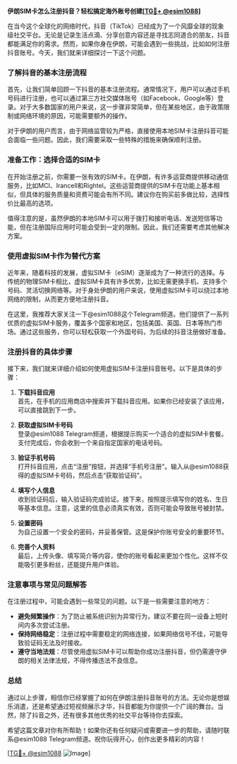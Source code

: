 **伊朗SIM卡怎么注册抖音？轻松搞定海外账号创建[[TG💪+ @esim1088](https://t.me/s/esim1088)]**

在当今这个全球化的网络时代，抖音（TikTok）已经成为了一个风靡全球的现象级社交平台。无论是记录生活点滴、分享创意内容还是寻找志同道合的朋友，抖音都能满足你的需求。然而，如果你身在伊朗，可能会遇到一些挑战，比如如何注册抖音账号。今天，我们就来详细探讨一下这个问题。

### 了解抖音的基本注册流程

首先，让我们简单回顾一下抖音的基本注册流程。通常情况下，用户可以通过手机号码进行注册，也可以通过第三方社交媒体账号（如Facebook、Google等）登录。对于大多数国家的用户来说，这一步骤非常简单，但在某些地区，由于政策限制或网络环境的原因，可能需要额外的操作。

对于伊朗的用户而言，由于网络监管较为严格，直接使用本地SIM卡注册抖音可能会面临一些问题。因此，我们需要采取一些特殊的措施来确保顺利注册。

### 准备工作：选择合适的SIM卡

在开始注册之前，你需要一张有效的SIM卡。在伊朗，有许多运营商提供移动通信服务，比如MCI、Irancell和Rightel。这些运营商提供的SIM卡在功能上基本相似，但具体的服务质量和资费可能会有所不同。建议你在购买前多做比较，选择性价比最高的选项。

值得注意的是，虽然伊朗的本地SIM卡可以用于拨打和接听电话、发送短信等功能，但在注册国际应用时可能会受到一定的限制。因此，我们还需要考虑其他解决方案。

### 使用虚拟SIM卡作为替代方案

近年来，随着科技的发展，虚拟SIM卡（eSIM）逐渐成为了一种流行的选择。与传统的物理SIM卡相比，虚拟SIM卡具有许多优势，比如无需更换手机、支持多个号码、灵活切换网络等。对于身处伊朗的用户来说，使用虚拟SIM卡可以绕过本地网络的限制，从而更方便地注册抖音。

在这里，我推荐大家关注一下@esim1088这个Telegram频道。他们提供了一系列优质的虚拟SIM卡服务，覆盖多个国家和地区，包括美国、英国、日本等热门市场。通过这些服务，你可以轻松获取一个外国号码，为后续的抖音注册做好准备。

### 注册抖音的具体步骤

接下来，我们就来详细介绍如何使用虚拟SIM卡注册抖音账号。以下是具体的步骤：

1. **下载抖音应用**  
   首先，在手机的应用商店中搜索并下载抖音应用。如果你已经安装了该应用，可以直接跳到下一步。

2. **获取虚拟SIM卡号码**  
   登录@esim1088 Telegram频道，根据提示购买一个适合的虚拟SIM卡套餐。支付完成后，你会收到一个来自指定国家的电话号码。

3. **验证手机号码**  
   打开抖音应用，点击“注册”按钮，并选择“手机号注册”。输入从@esim1088获得的虚拟SIM卡号码，然后点击“获取验证码”。

4. **填写个人信息**  
   收到验证码后，输入验证码完成验证。接下来，按照提示填写你的姓名、生日等基本信息。注意，这里的信息必须真实有效，否则可能会导致账号被封禁。

5. **设置密码**  
   为自己设置一个安全的密码，并妥善保管。这是保护你账号安全的重要环节。

6. **完善个人资料**  
   最后，上传头像、填写简介等内容，使你的账号看起来更加个性化。这样不仅能吸引更多粉丝，还能提升用户体验。

### 注意事项与常见问题解答

在注册过程中，可能会遇到一些常见的问题。以下是一些需要注意的地方：

- **避免频繁操作**：为了防止被系统识别为异常行为，建议不要在同一设备上短时间内多次尝试注册。
- **保持网络稳定**：注册过程中需要稳定的网络连接，如果网络信号不佳，可能导致验证码无法及时接收。
- **遵守当地法规**：尽管使用虚拟SIM卡可以帮助你成功注册抖音，但仍需遵守伊朗的相关法律法规，不得传播违法不良信息。

### 总结

通过以上步骤，相信你已经掌握了如何在伊朗注册抖音账号的方法。无论你是想娱乐消遣，还是希望通过短视频展示才华，抖音都能为你提供一个广阔的舞台。当然，除了抖音之外，还有很多其他优秀的社交平台等待你去探索。

希望这篇文章对你有所帮助！如果你还有任何疑问或需要进一步的帮助，请随时联系@esim1088 Telegram频道。祝你玩得开心，创作出更多精彩的内容！

[[TG💪+ @esim1088](https://t.me/s/esim1088) ![Image](https://i.postimg.cc/4NQfJmqS/Snipaste-2025-05-13-00-14-12.png)]
